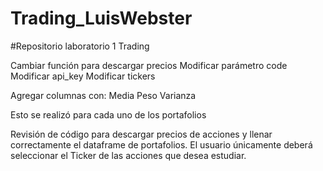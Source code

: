 # Trading_LuisWebster
#Repositorio laboratorio 1 Trading

Cambiar función para descargar precios
Modificar parámetro code
Modificar api_key
Modificar tickers

Agregar columnas con:
  Media
  Peso
  Varianza

Esto se realizó para cada uno de los portafolios

Revisión de código para descargar precios de acciones y llenar correctamente el dataframe de portafolios. El usuario únicamente deberá seleccionar el Ticker de las acciones que desea estudiar.
